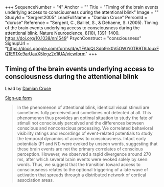 +++
SequenceNumber = "4"
Anchor = ""
Title = "Timing of the brain events underlying access to consciousness during the attentional blink"
Image = ""
StudyId = "Sergent2005"
LeadFullName = "Damian Cruse"
PersonId = "dcruse"
Reference = "Sergent, C., Baillet, S., & Dehaene, S. (2005). Timing of the brain events underlying access to consciousness during the attentional blink. Nature Neuroscience, 8(10), 1391–1400. https://doi.org/10.1038/nn1549"
PsychConstruct = "consciousness"
SignupUrl = "https://docs.google.com/forms/d/e/1FAIpQLSdo9rk0V5OWYi0TB9T9JouxFQ1E91Xe9arUauX5legz2e1iUA/viewform"
+++


## <a name="Sergent2005"> Timing of the brain events underlying access to consciousness during the attentional blink


Lead by [Damian Cruse](/people/#dcruse)

[Sign-up form](https://docs.google.com/forms/d/e/1FAIpQLSdo9rk0V5OWYi0TB9T9JouxFQ1E91Xe9arUauX5legz2e1iUA/viewform)


> In the phenomenon of attentional blink, identical visual stimuli are sometimes fully perceived and sometimes not detected at all. This phenomenon thus provides an optimal situation to study the fate of stimuli not consciously perceived and the differences between conscious and nonconscious processing. We correlated behavioral visibility ratings and recordings of event-related potentials to study the temporal dynamics of access to consciousness. Intact early potentials (P1 and N1) were evoked by unseen words, suggesting that these brain events are not the primary correlates of conscious perception. However, we observed a rapid divergence around 270 ms, after which several brain events were evoked solely by seen words. Thus, we suggest that the transition toward access to consciousness relates to the optional triggering of a late wave of activation that spreads through a distributed network of cortical association areas.